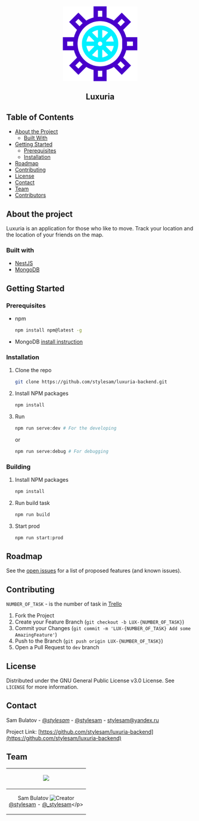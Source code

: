 <br />
<p align='center'>
  <img align='center' src="luxuria.svg" alt="Logo" width='200'>

  <h2 align='center'>Luxuria</h2>
</p>



<!-- TABLE OF CONTENTS -->
## Table of Contents

* [About the Project](#about-the-project)
  * [Built With](#built-with)
* [Getting Started](#getting-started)
  * [Prerequisites](#prerequisites)
  * [Installation](#installation)
* [Roadmap](#roadmap)
* [Contributing](#contributing)
* [License](#license)
* [Contact](#contact)
* [Team](#team)
* [Contributors](#contributors)

<!-- ABOUT THE PROJECT -->
## About the project

Luxuria is an application for those who like to move. Track your location and the location of your friends on the map.

### Built with
* [NestJS](https://nestjs.com/)
* [MongoDB](https://www.mongodb.com/)

## Getting Started
### Prerequisites

* npm
	```sh
	npm install npm@latest -g
	```
* MongoDB [install instruction](https://www.digitalocean.com/community/tutorials/how-to-install-mongodb-on-ubuntu-16-04)

### Installation

1. Clone the repo
	```sh
	git clone https://github.com/stylesam/luxuria-backend.git
	```
2. Install NPM packages
	```sh
	npm install
	```
3. Run
	```sh
	npm run serve:dev # For the developing
	```
	or
	```sh
	npm run serve:debug # For debugging
	```

### Building

1. Install NPM packages
	```sh
	npm install
	```
2. Run build task
	```sh
	npm run build
	```
3. Start prod
	```sh
	npm run start:prod
	```

<!-- ROADMAP -->
## Roadmap

See the [open issues](https://github.com/stylesam/luxuria-backend/issues) for a list of proposed features (and known issues).

## Contributing

`NUMBER_OF_TASK` - is the number of task in [Trello](https://trello.com/b/QN1e8U7x/luxuria)

1. Fork the Project
2. Create your Feature Branch (`git checkout -b LUX-{NUMBER_OF_TASK}`)
3. Commit your Changes (`git commit -m 'LUX-{NUMBER_OF_TASK} Add some AmazingFeature'`)
4. Push to the Branch (`git push origin LUX-{NUMBER_OF_TASK}`)
5. Open a Pull Request to `dev` branch

## License

Distributed under the GNU General Public License v3.0 License. See `LICENSE` for more information.

## Contact

Sam Bulatov - [@_stylesam_](https://twitter.com/_stylesam) - [@stylesam](https://t.me/stylesam) - stylesam@yandex.ru

Project Link: [https://github.com/stylesam/luxuria-backend](https://github.com/stylesam/luxuria-backend)

## Team

| <p style='text-align: center'><a href='https://github.com/stylesam'><img src='https://avatars0.githubusercontent.com/u/17084223?s=460&v=4' width='100'></a></p> |
|--|
| <p align='center'>Sam Bulatov ![Creator](https://img.shields.io/badge/-Creator-%236441a4.svg) <br> [@stylesam](https://github.com/stylesam) - [@_stylesam](https://twitter.com/_stylesam_)</p> |

<!-- ## Contributors

| <a href='https://github.com/binakot'><img src='https://avatars2.githubusercontent.com/u/1783893?s=400&v=4' style='width: 100px; border-radius: 50%'></a> |
|--|
| Ivan Muratov <br> [@binakot](https://github.com/binakot) - [@binakot](https://twitter.com/binakot) | -->
